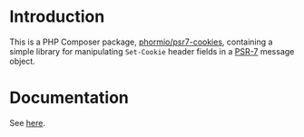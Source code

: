 # Introduction

This is a PHP Composer package, [phormio/psr7-cookies][],
containing a simple library
for manipulating `Set-Cookie` header fields in a
[PSR-7][] message object.

[phormio/psr7-cookies]: https://packagist.org/packages/phormio/psr7-cookies
[PSR-7]: http://www.php-fig.org/psr/psr-7/

# Documentation

See [here](docs/api.md).
